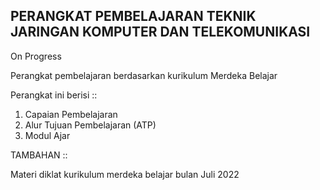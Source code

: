 ## PERANGKAT PEMBELAJARAN TEKNIK JARINGAN KOMPUTER DAN TELEKOMUNIKASI
On Progress

Perangkat pembelajaran berdasarkan kurikulum Merdeka Belajar

Perangkat ini berisi ::

1. Capaian Pembelajaran
2. Alur Tujuan Pembelajaran (ATP)
3. Modul Ajar

TAMBAHAN ::

Materi diklat kurikulum merdeka belajar bulan Juli 2022
